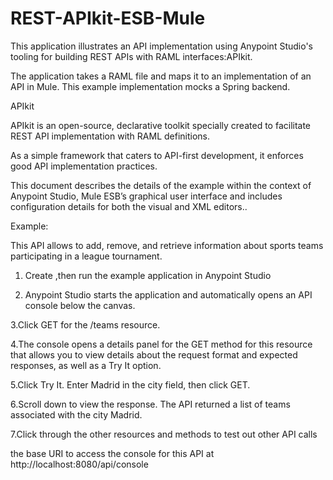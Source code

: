 REST-APIkit-ESB-Mule
====================

This application illustrates an API implementation using Anypoint Studio's tooling for building REST APIs with RAML interfaces:APIkit.

The application takes a RAML file and maps it to an implementation of an API in Mule. This example implementation mocks a Spring backend.

APIkit

APIkit is an open-source, declarative toolkit specially created to facilitate REST API implementation with RAML definitions.

As a simple framework that caters to API-first development, it enforces good API implementation practices. 

This document describes the details of the example within the context of Anypoint Studio, Mule ESB’s graphical user interface
and includes configuration details for both the visual and XML editors.. 

Example:

This API allows  to add, remove, and retrieve information about sports teams participating in a league tournament. 

1.	Create  ,then run the example application in Anypoint Studio

2.	Anypoint Studio starts the application and automatically opens an API console below the canvas.
 
3.Click GET for the /teams resource.

4.The console opens a details panel for the GET method for this resource that allows you to view details about the request format and expected responses, as well as a Try It option.

5.Click Try It. Enter Madrid in the city field, then click GET.

6.Scroll down to view the response. The API returned a list of teams associated with the city Madrid.

7.Click through the other resources and methods to test out other API calls

the base URI to  access the console for this API at http://localhost:8080/api/console


